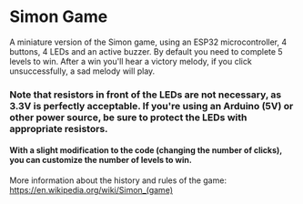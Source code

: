 # Simon Game
A miniature version of the Simon game, using an ESP32 microcontroller, 4 buttons, 4 LEDs and an active buzzer.
By default you need to complete 5 levels to win.
After a win you'll hear a victory melody, if you click unsuccessfully, a sad melody will play.
### Note that resistors in front of the LEDs are not necessary, as 3.3V is perfectly acceptable. If you're using an Arduino (5V) or other power source, be sure to protect the LEDs with appropriate resistors.
#### With a slight modification to the code (changing the number of clicks), you can customize the number of levels to win.
More information about the history and rules of the game: https://en.wikipedia.org/wiki/Simon_(game)
